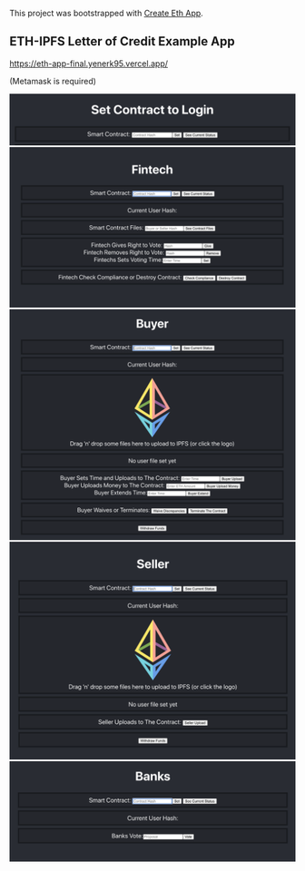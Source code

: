 This project was bootstrapped with [Create Eth App](https://github.com/paulrberg/create-eth-app).

## ETH-IPFS Letter of Credit Example App

https://eth-app-final.yenerk95.vercel.app/

(Metamask is required)

![](images/eth-app-login.png)
![](images/eth-app-fintech.png)
![](images/eth-app-buyer.png)
![](images/eth-app-seller.png)
![](images/eth-app-banks.png)



